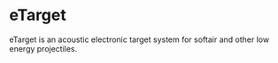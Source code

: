 # eTarget
eTarget is an acoustic electronic target system for softair and other low energy projectiles.
